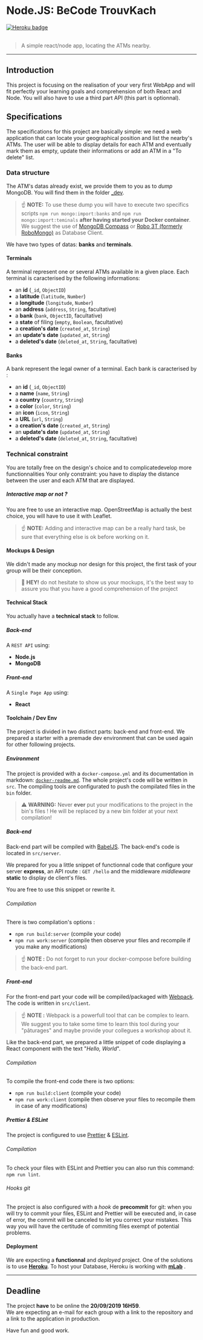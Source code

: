 # Node.JS: BeCode TrouvKach 

<a href="http://becode-trouvkach.herokuapp.com" target="_blank">
 <img src="https://heroku-badge.herokuapp.com/?app=becode-trouvkach" alt="Heroku badge"/>
</a>  
<br />
<br />

> A simple react/node app, locating the ATMs nearby.

* * *

## Introduction

This project is focusing on the realisation of your very first WebApp and will fit perfectly your learning goals and comprehension of both React and Node. You will also have to use a third part API (this part is optionnal). 

## Specifications

The specifications for this project are basically simple: we need a web application that can locate your geographical position and list the nearby's ATMs.
The user will be able to display details for each ATM and eventually mark them as empty, update their informations or add an ATM in a "To delete" list.

### Data structure

The ATM's datas already exist, we provide them to you as to *dump* MongoDB. You will find them in the folder  [_dev](./_dev).

> ☝️ **NOTE:** To use these dump you will have to execute two specifics scripts `npm run mongo:import:banks`  and `npm run mongo:import:teminals` **after having started your Docker container**. We suggest the use of  [MongoDB Compass](https://www.mongodb.com/products/compass) or [Robo 3T (formerly RoboMongo)](https://robomongo.org) as Database Client.
> 
We have two types of datas: **banks** and **terminals**.

#### Terminals

A terminal represent one or several ATMs available in a given place.
Each terminal is caracterised by the following informations: 

* an **id** (`_id`, `ObjectID`)
* a **latitude** (`latitude`, `Number`)
* a **longitude** (`longitude`, `Number`)
* an **address** (`address`, `String`, facultative)
* a **bank** (`bank`, `ObjectID`, facultative)
* a **state** of filing  (`empty`, `Boolean`, facultative)
* a **creation's date** (`created_at`, `String`)
* an **update's date** (`updated_at`, `String`) 
* a **deleted's date** (`deleted_at`, `String`, facultative)

#### Banks

A bank represent the legal owner of a terminal.
Each bank is caracterised by :

* an **id** (`_id`, `ObjectID`)
* a **name** (`name`, `String`)
* a **country** (`country`, `String`)
* a **color** (`color`, `String`)
* an **icon** (`icon`, `String`)
* a **URL** (`url`, `String`)
* a **creation's date** (`created_at`, `String`)
* an **update's date** (`updated_at`, `String`) 
* a **deleted's date** (`deleted_at`, `String`, facultative)

### Technical constraint

You are totally free on the design's choice and to complicatedevelop more functionnalities
Your only constraint: you have to display the distance between the user and each ATM that are displayed.

##### Interactive map or not ?
You are free to use an interactive map. OpenStreetMap is actually the best choice, you will have to use it with Leaflet. 

> ☝️ **NOTE:** Adding and interactive map can be a really hard task, be sure that everything else is ok before working on it.

#### Mockups & Design

We didn't made any mockup nor design for this project, the first task of your group will be their conception.

> 👋 **HEY!** do not hesitate to show us your mockups, it's the best way to assure you that you have a good comprehension of the project


#### Technical Stack

You actually have a **technical stack** to follow.

##### Back-end

A `REST API` using:

- **Node.js**
- **MongoDB**

##### Front-end

A `Single Page App` using:

- **React**

#### Toolchain / Dev Env

The project is divided in two distinct parts: back-end and front-end. We prepared a starter with a premade dev environment that can be used again for other following projects. 

##### Environment

The project is provided with a `docker-compose.yml`  and its documentation in markdown: [`docker-readme.md`](./docker-readme.md).
The whole project's code will be written in `src`.  The compiling tools are configurated to push the compilated files in the `bin` folder.

> ⚠️ **WARNING:** Never **ever** put your modifications to the project in the bin's files ! He will be replaced by a new bin folder at your next compilation!

##### Back-end

Back-end part will be compiled with [BabelJS](https://babeljs.io). The back-end's code is located in  `src/server`.

We prepared for you a little snippet of functionnal code that configure your server **express**, an API route : `GET /hello` and the middleware *middleware* **static** to display de client's files.

You are free to use this snippet or rewrite it. 
 
###### Compilation

There is two compilation's options :

- `npm run build:server` (compile your code)
- `npm run work:server` (compile then observe your files and recompile if you make any modifications)
> ☝️ **NOTE :** Do not forget to run your docker-compose before building the back-end part.

##### Front-end

For the front-end part your code will be compiled/packaged with  [Webpack](https://webpack.js.org/). The code is written in  `src/client`.

> ☝️ **NOTE :** Webpack is a powerfull tool that can be complex to learn. We suggest you to take some time to learn this tool during your "pâturages" and maybe provide your collegues a workshop about it.

Like the back-end part, we prepared a little snippet of code displaying a React component with the text "*Hello, World*".
 
###### Compilation

To compile the front-end code there is two options:

- `npm run build:client` (compile your code)
- `npm run work:client` (compile then observe your files to recompile them in case of any modifications)

##### Prettier & ESLint

The project is configured to use  [Prettier](https://prettier.io) & [ESLint](https://eslint.org).

###### Compilation

To check your files with ESLint and Prettier you can also run this command:  `npm run lint`.

###### Hooks git

The project is also configured with a *hook* de **precommit** for git: when you will try to commit your files, ESLint and Prettier will be executed and, in case of error, the commit will be canceled to let you correct your mistakes. This way you will have the certitude of commiting files exempt of potential problems. 

#### Deployment

We are expecting a **functionnal** and *deployed* project.
One of the solutions is to use  [**Heroku**](https://www.heroku.com). To host your Database, Heroku is working with [**mLab**](https://mlab.com) .

* * *

## Deadline

The project **have** to be online the  **20/09/2019 16H59**.  
We are expecting an e-mail for each group with a link to the repository and a link to the application in production.

Have fun and good work.

